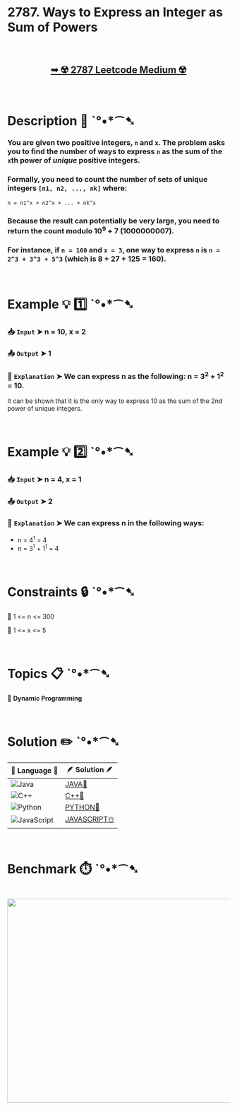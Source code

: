 # 2787. Ways to Express an Integer as Sum of Powers

</br>

<h2 align="center"> 

<a href="https://leetcode.com/problems/ways-to-express-an-integer-as-sum-of-powers/description/?envType=daily-question&envId=2025-08-12"><strong>➥ ☢️ 2787 Leetcode Medium ☢️ </strong></a>
</h2>

</br>

# Description 📜 ˋ°•*⁀➷

### You are given two positive integers, `n` and `x`. The problem asks you to find the number of ways to express `n` as the sum of the `x`th power of *unique* positive integers.

### Formally, you need to count the number of sets of unique integers `[n1, n2, ..., nk]` where:

`n = n1^x + n2^x + ... + nk^x`

### Because the result can potentially be very large, you need to return the count modulo 10<sup>9</sup> + 7 (1000000007).

### For instance, if `n = 160` and `x = 3`, one way to express `n` is `n = 2^3 + 3^3 + 5^3` (which is 8 + 27 + 125 = 160).

</br>

# Example 💡 1️⃣ ˋ°•*⁀➷

  ### 📥 `Input`  ➤ n = 10, x = 2

  ### 📤 `Output`  ➤ 1

  ### 🔦 `Explanation`  ➤ We can express n as the following: n = 3<sup>2</sup> + 1<sup>2</sup> = 10.
It can be shown that it is the only way to express 10 as the sum of the 2nd power of unique integers.

</br>

# Example 💡 2️⃣ ˋ°•*⁀➷

  ### 📥 `Input` ➤ n = 4, x = 1

  ### 📤 `Output`  ➤ 2

  ### 🔦 `Explanation` ➤ We can express n in the following ways:

- n = 4<sup>1</sup> = 4
- n = 3<sup>1</sup> + 1<sup>1</sup> = 4

</br>

# Constraints 🔒 ˋ°•*⁀➷

🔹 1 <= n <= 300 </br>

🔹 1 <= x <= 5 </br>

</br>

# Topics 📋 ˋ°•*⁀➷

🔸 **Dynamic Programming**  </br>

</br>

# Solution ✏️ ˋ°•*⁀➷

| 📒 Language 📒  | 🪶 Solution 🪶 |
| ------------- | ------------- |
|  ![Java](https://img.shields.io/badge/java-%23ED8B00.svg?style=for-the-badge&logo=openjdk&logoColor=white)  | [JAVA🍁](https://github.com/Prakhar-002/LEETCODE/blob/main/%F0%9F%8D%84%20Daily%20Challenge%202025%20%F0%9F%8D%B3/%F0%9F%94%AC%20Examine%20Thoroughly%20%F0%9F%A7%AC/08%20Aug%20%F0%9F%8C%B8/12%20-%2008%20-%202025%20---%202787.%20Ways%20to%20Express%20an%20Integer%20as%20Sum%20of%20Powers%20%E2%98%83%EF%B8%8F%20%F0%9F%8D%81%20%F0%9F%8D%B0%20%F0%9F%8E%B2/%F0%9F%8D%81JAVA%20-%202787.%20Ways%20to%20Express%20an%20Integer%20as%20Sum%20of%20Powers.java) |
|  ![C++](https://img.shields.io/badge/c++-%2300599C.svg?style=for-the-badge&logo=c%2B%2B&logoColor=white)  | [C++🎲](https://github.com/Prakhar-002/LEETCODE/blob/main/%F0%9F%8D%84%20Daily%20Challenge%202025%20%F0%9F%8D%B3/%F0%9F%94%AC%20Examine%20Thoroughly%20%F0%9F%A7%AC/08%20Aug%20%F0%9F%8C%B8/12%20-%2008%20-%202025%20---%202787.%20Ways%20to%20Express%20an%20Integer%20as%20Sum%20of%20Powers%20%E2%98%83%EF%B8%8F%20%F0%9F%8D%81%20%F0%9F%8D%B0%20%F0%9F%8E%B2/%F0%9F%8E%B2CPP%20-%202787.%20Ways%20to%20Express%20an%20Integer%20as%20Sum%20of%20Powers.cpp)  |
|  ![Python](https://img.shields.io/badge/python-3670A0?style=for-the-badge&logo=python&logoColor=ffdd54)    | [PYTHON🍰](https://github.com/Prakhar-002/LEETCODE/blob/main/%F0%9F%8D%84%20Daily%20Challenge%202025%20%F0%9F%8D%B3/%F0%9F%94%AC%20Examine%20Thoroughly%20%F0%9F%A7%AC/08%20Aug%20%F0%9F%8C%B8/12%20-%2008%20-%202025%20---%202787.%20Ways%20to%20Express%20an%20Integer%20as%20Sum%20of%20Powers%20%E2%98%83%EF%B8%8F%20%F0%9F%8D%81%20%F0%9F%8D%B0%20%F0%9F%8E%B2/%F0%9F%8D%B0PYTHON%20-%202787.%20Ways%20to%20Express%20an%20Integer%20as%20Sum%20of%20Powers.py) |
| ![JavaScript](https://img.shields.io/badge/javascript-%23323330.svg?style=for-the-badge&logo=javascript&logoColor=%23F7DF1E)   | [JAVASCRIPT☃️](https://github.com/Prakhar-002/LEETCODE/blob/main/%F0%9F%8D%84%20Daily%20Challenge%202025%20%F0%9F%8D%B3/%F0%9F%94%AC%20Examine%20Thoroughly%20%F0%9F%A7%AC/08%20Aug%20%F0%9F%8C%B8/12%20-%2008%20-%202025%20---%202787.%20Ways%20to%20Express%20an%20Integer%20as%20Sum%20of%20Powers%20%E2%98%83%EF%B8%8F%20%F0%9F%8D%81%20%F0%9F%8D%B0%20%F0%9F%8E%B2/%E2%98%83%EF%B8%8FJAVASCRIPT%20-%202787.%20Ways%20to%20Express%20an%20Integer%20as%20Sum%20of%20Powers.js) |

</br>

# Benchmark ⏱️ ˋ°•*⁀➷

<h1  align="center" >

<img src ="https://github.com/user-attachments/assets/7b5e1949-9eb8-43e9-819a-7fdd21806c17" width = "700px" height="462px" />

</h1>
